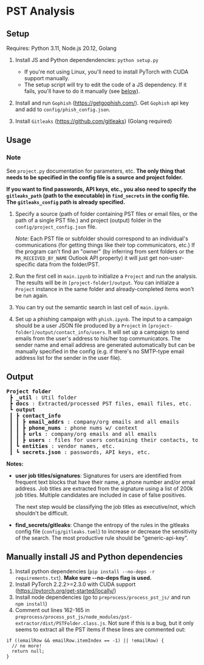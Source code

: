 # PST Analysis

## Setup

Requires: Python 3.11, Node.js 20.12, Golang

1. Install JS and Python dependendencies: `python setup.py`

    - If you're not using Linux, you'll need to install PyTorch with CUDA support manually.
    - The setup script will try to edit the code of a JS dependency. If it fails, you'll have to do it manually (see [below](#manually-install-js-and-python-dependencies)).

2. Install and run `Gophish` (https://getgophish.com/). Get `Gophish` api key and add to `config/phish_config.json`.
3. Install `Gitleaks` (https://github.com/gitleaks) (Golang required)

## Usage

### Note

See `project.py` documentation for parameters, etc. **The only thing that needs to be specified in the config file is a source and project folder.**

**If you want to find passwords, API keys, etc., you also need to specify the `gitleaks_path` (path to the executable) in `find_secrets` in the config file. The `gitleaks_config` path is already specified.**

1. Specify a source (path of folder containing PST files or email files, or the path of a single PST file.) and project (output) folder in the `config/project_config.json` file.

    _Note:_ Each PST file or subfolder should correspond to an individual's communications (for getting things like their top communicators, etc.) If the program can't find an "owner" (by inferring from sent folders or the `PR_RECEIVED_BY_NAME` Outlook API property) it will just get non-user-specific data from the folder/PST.

2. Run the first cell in `main.ipynb` to initialize a `Project` and run the analysis. The results will be in `[project-folder]/output`. You can initialze a `Project` instance in the same folder and already-completed items won't be run again.

3. You can try out the semantic search in last cell of `main.ipynb`.

4. Set up a phishing campaign with `phish.ipynb`. The input to a campaign should be a user JSON file produced by a `Project` in `[project-folder]/output/contact_info/users`. It will set up a campaign to send emails from the user's address to his/her top communicators. The sender name and email address are generated automatically but can be manually specified in the config (e.g. if there's no SMTP-type email address list for the sender in the user file).

## Output

<pre>
<b>Project folder</b> 
 ┣ <b>_util</b> : Util folder
 ┣ <b>docs</b> : Extracted/processed PST files, email files, etc.
 ┗ <b>output</b>
 ┃ ┣ <b>contact_info</b>
 ┃ ┃ ┣ <b>email_addrs</b> : company/org emails and all emails
 ┃ ┃ ┣ <b>phone_nums</b> : phone nums w/ context
 ┃ ┃ ┣ <b>urls</b> : company/org emails and all emails
 ┃ ┃ ┣ <b>users</b> : files for users containing their contacts, top communicators, job title, signature, etc.
 ┃ ┗ <b>entities</b> : vendor names, etc.
 ┃ ┗ <b>secrets.json</b> : passwords, API keys, etc.
</pre>

**Notes:**

-   **user job titles/signatures**: Signatures for users are identified from frequent text blocks that have their name, a phone number and/or email address. Job titles are extracted from the signature using a list of 200k job titles. Multiple candidates are included in case of false positives.

    The next step would be classifying the job titles as executive/not, which shouldn't be difficult.

-   **find_secrets/gitleaks**: Change the entropy of the rules in the gitleaks config file (`config/gitleaks.toml`) to increase or decrease the sensitivity of the search. The most productive rule should be "generic-api-key".

## Manually install JS and Python dependencies

1. Install python dependencies (`pip install --no-deps -r requirements.txt`). **Make sure --no-deps flag is used.**
2. Install PyTorch 2.2.2>=2.3.0 with CUDA support (https://pytorch.org/get-started/locally/)
3. Install node dependencies (go to `preprocess/process_pst_js/` and run `npm install`)
4. Comment out lines 162-165 in `preprocess/process_pst_js/node_modules/pst-extractor/dist/PSTFolder.class.js`. Not sure if this is a bug, but it only seems to extract all the PST items if these lines are commented out:

```
if ((emailRow && emailRow.itemIndex == -1) || !emailRow) {
  // no more!
  return null;
}
```
